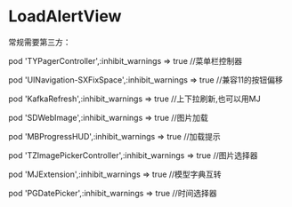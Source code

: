 # LoadAlertView


常规需要第三方：

pod 'TYPagerController',:inhibit_warnings => true  //菜单栏控制器

pod 'UINavigation-SXFixSpace',:inhibit_warnings => true //兼容11的按钮偏移

pod 'KafkaRefresh',:inhibit_warnings => true //上下拉刷新,也可以用MJ

pod 'SDWebImage',:inhibit_warnings => true //图片加载

pod 'MBProgressHUD',:inhibit_warnings => true //加载提示

pod 'TZImagePickerController',:inhibit_warnings => true //图片选择器

pod 'MJExtension',:inhibit_warnings => true //模型字典互转

pod 'PGDatePicker',:inhibit_warnings => true //时间选择器
